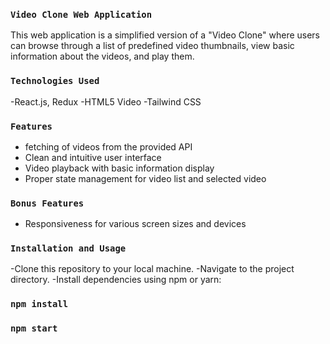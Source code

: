 ### `Video Clone Web Application`

This web application is a simplified version of a "Video Clone" where users can browse through a list of predefined video thumbnails, view basic information about the videos, and play them.

### `Technologies Used`

-React.js, Redux
-HTML5 Video
-Tailwind CSS

### `Features`

- fetching of videos from the provided API
- Clean and intuitive user interface
- Video playback with basic information display
- Proper state management for video list and selected video

### `Bonus Features`

- Responsiveness for various screen sizes and devices

### `Installation and Usage`

-Clone this repository to your local machine.
-Navigate to the project directory.
-Install dependencies using npm or yarn:

### `npm install`

### `npm start`
<!--  -->